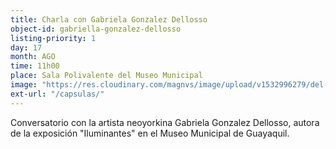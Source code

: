 ```yaml
---
title: Charla con Gabriela Gonzalez Dellosso
object-id: gabriella-gonzalez-dellosso
listing-priority: 1
day: 17
month: AGO
time: 11h00
place: Sala Polivalente del Museo Municipal
image: "https://res.cloudinary.com/magnvs/image/upload/v1532996279/del-oso_r9mqgr.jpg"
ext-url: "/capsulas/"
---
```


Conversatorio con la artista neoyorkina Gabriela Gonzalez Dellosso, autora de la exposición "Iluminantes" en el Museo Municipal de Guayaquil.
